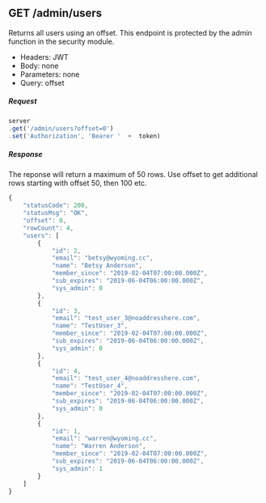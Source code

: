 

## GET /admin/users
Returns all users using an offset. This endpoint is protected by the admin function in the security module.

- Headers: JWT
- Body: none
- Parameters: none
- Query: offset

##### Request
```javascript
server
.get('/admin/users?offset=0')
.set('Authorization', 'Bearer '  +  token)
```

##### Response
The reponse will return a maximum of 50 rows. Use offset to get additional rows starting with offset 50, then 100 etc.
```javascript
{
    "statusCode": 200,
    "statusMsg": "OK",
    "offset": 0,
    "rowCount": 4,
    "users": [
        {
            "id": 2,
            "email": "betsy@wyoming.cc",
            "name": "Betsy Anderson",
            "member_since": "2019-02-04T07:00:00.000Z",
            "sub_expires": "2019-06-04T06:00:00.000Z",
            "sys_admin": 0
        },
        {
            "id": 3,
            "email": "test_user_3@noaddresshere.com",
            "name": "TestUser_3",
            "member_since": "2019-02-04T07:00:00.000Z",
            "sub_expires": "2019-06-04T06:00:00.000Z",
            "sys_admin": 0
        },
        {
            "id": 4,
            "email": "test_user_4@noaddresshere.com",
            "name": "TestUser_4",
            "member_since": "2019-02-04T07:00:00.000Z",
            "sub_expires": "2019-06-04T06:00:00.000Z",
            "sys_admin": 0
        },
        {
            "id": 1,
            "email": "warren@wyoming.cc",
            "name": "Warren Anderson",
            "member_since": "2019-02-04T07:00:00.000Z",
            "sub_expires": "2019-06-04T06:00:00.000Z",
            "sys_admin": 1
        }
    ]
}
```